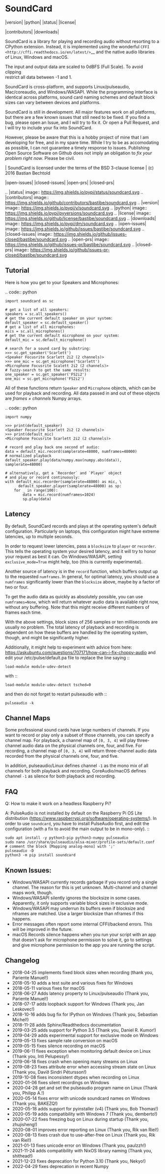 SoundCard
=========

|version| |python| |status| |license|

|contributors| |downloads|

SoundCard is a library for playing and recording audio without resorting to a
CPython extension. Instead, it is implemented using the wonderful `CFFI
<http://cffi.readthedocs.io/en/latest/>`__ and the native audio libraries of
Linux, Windows and macOS.

The input and output data are scaled to 0dBFS (Full Scale). To avoid clipping  
restrict all data between -1 and 1.

SoundCard is cross-platform, and supports Linux/pulseaudio, Mac/coreaudio, and
Windows/WASAPI. While the programming interface is identical across platforms,
sound card naming schemes and default block sizes can vary between devices and
platforms. 

SoundCard is still in development. All major features work on all platforms, but
there are a few known issues that still need to be fixed. If you find a bug,
please open an Issue, and I will try to fix it. Or open a Pull Request, and I
will try to include your fix into SoundCard.

However, please be aware that this is a hobby project of mine that I am
developing for free, and in my spare time. While I try to be as accomodating as
possible, I can not guarantee a timely response to issues. Publishing Open
Source Software on Github does not imply an obligation to *fix your problem
right now*. Please be civil.

| SoundCard is licensed under the terms of the BSD 3-clause license
| (c) 2016 Bastian Bechtold


|open-issues| |closed-issues| |open-prs| |closed-prs|

.. |status| image:: https://img.shields.io/pypi/status/soundcard.svg
.. |contributors| image:: https://img.shields.io/github/contributors/bastibe/soundcard.svg
.. |version| image:: https://img.shields.io/pypi/v/soundcard.svg
.. |python| image:: https://img.shields.io/pypi/pyversions/soundcard.svg
.. |license| image:: https://img.shields.io/github/license/bastibe/soundcard.svg
.. |downloads| image:: https://img.shields.io/pypi/dm/soundcard.svg
.. |open-issues| image:: https://img.shields.io/github/issues/bastibe/soundcard.svg
.. |closed-issues| image:: https://img.shields.io/github/issues-closed/bastibe/soundcard.svg
.. |open-prs| image:: https://img.shields.io/github/issues-pr/bastibe/soundcard.svg
.. |closed-prs| image:: https://img.shields.io/github/issues-pr-closed/bastibe/soundcard.svg

Tutorial
--------

Here is how you get to your Speakers and Microphones:

.. code:: python

    import soundcard as sc

    # get a list of all speakers:
    speakers = sc.all_speakers()
    # get the current default speaker on your system:
    default_speaker = sc.default_speaker()
    # get a list of all microphones:
    mics = sc.all_microphones()
    # get the current default microphone on your system:
    default_mic = sc.default_microphone()

    # search for a sound card by substring:
    >>> sc.get_speaker('Scarlett')
    <Speaker Focusrite Scarlett 2i2 (2 channels)>
    >>> one_mic = sc.get_microphone('Scarlett')
    <Microphone Focusrite Scalett 2i2 (2 channels)>
    # fuzzy-search to get the same results:
    one_speaker = sc.get_speaker('FS2i2')
    one_mic = sc.get_microphone('FS2i2')


All of these functions return ``Speaker`` and ``Microphone`` objects, which can
be used for playback and recording. All data passed in and out of these objects
are *frames × channels* Numpy arrays.

.. code:: python

    import numpy

    >>> print(default_speaker)
    <Speaker Focusrite Scarlett 2i2 (2 channels)>
    >>> print(default_mic)
    <Microphone Focusrite Scarlett 2i2 (2 channels)>

    # record and play back one second of audio:
    data = default_mic.record(samplerate=48000, numframes=48000)
    # normalized playback
    default_speaker.play(data/numpy.max(numpy.abs(data)), samplerate=48000)

    # alternatively, get a `Recorder` and `Player` object
    # and play or record continuously:
    with default_mic.recorder(samplerate=48000) as mic, \
          default_speaker.player(samplerate=48000) as sp:
        for _ in range(100):
            data = mic.record(numframes=1024)
            sp.play(data)

Latency
-------

By default, SoundCard records and plays at the operating system's default
configuration. Particularly on laptops, this configuration might have extreme
latencies, up to multiple seconds.

In order to request lower latencies, pass a ``blocksize`` to ``player`` or
``recorder``. This tells the operating system your desired latency, and it will
try to honor your request as best it can. On Windows/WASAPI, setting
``exclusive_mode=True`` might help, too (this is currently experimental).

Another source of latency is in the ``record`` function, which buffers output up
to the requested ``numframes``. In general, for optimal latency, you should use
a ``numframes`` significantly lower than the ``blocksize`` above, maybe by a
factor of two or four.

To get the audio data as quickly as absolutely possible, you can use
``numframes=None``, which will return whatever audio data is available right
now, without any buffering. Note that this might receive different numbers of
frames each time.

With the above settings, block sizes of 256 samples or ten milliseconds are
usually no problem. The total latency of playback and recording is dependent on
how these buffers are handled by the operating system, though, and might be
significantly higher.

Additionally, it might help to experiment with advice from here: https://askubuntu.com/questions/707171/how-can-i-fix-choppy-audio and edit your /etc/pulse/default.pa file to replace the line saying ::

    load-module module-udev-detect

with ::

    load-module module-udev-detect tsched=0

and then do not forget to restart pulseaudio with ::

    pulseaudio -k


Channel Maps
------------

Some professional sound cards have large numbers of channels. If you want to
record or play only a subset of those channels, you can specify a channel map.
For playback, a channel map of ``[0, 3, 4]`` will play three-channel audio data
on the physical channels one, four, and five. For recording, a channel map of
``[0, 3, 4]`` will return three-channel audio data recorded from the physical
channels one, four, and five.

In addition, pulseaudio/Linux defines channel ``-1`` as the mono mix of all
channels for both playback and recording. CoreAudio/macOS defines channel ``-1``
as silence for both playback and recording.

FAQ
---
Q: How to make it work on a headless Raspberry Pi?

A: PulseAudio is not installed by default on the Raspberry Pi OS Lite distribution (https://www.raspberrypi.org/software/operating-systems/). In order to use ``soundcard``, you have to install PulseAudio first, and edit the configuration (with a fix to avoid the main output to be in mono-only). ::

    sudo apt install -y python3-pip python3-numpy pulseaudio
    sudo nano /usr/share/pulseaudio/alsa-mixer/profile-sets/default.conf
    # comment the block [Mapping analog-mono] with ';'
    pulseaudio -D
    python3 -m pip install soundcard


Known Issues:
-------------

* Windows/WASAPI currently records garbage if you record only a single channel.
  The reason for this is yet unknown. Multi-channel and channel maps work,
  though.
* Windows/WASAPI silently ignores the blocksize in some cases. Apparently, it
  only supports variable block sizes in exclusive mode.
* Windows/WASAPI may underrun its buffers even if blocksize and nframes are
  matched. Use a larger blocksize than nframes if this happens.
* Error messages often report some internal CFFI/backend errors. This will be
  improved in the future.
* macOS Records silence happens when you run your script with an app that doesn't
  ask for microphone permission to solve it, go to settings and give microphone
  permission to the app you are running the script.

Changelog
---------

- 2018-04-25 implements fixed block sizes when recording
  (thank you, Pariente Manuel!)
- 2018-05-10 adds a test suite and various fixes for Windows
- 2018-05-11 various fixes for macOS
- 2018-06-27 Adds latency property to Linux/pulseaudio
  (Thank you, Pariente Manuel!)
- 2018-07-17 adds loopback support for Windows
  (Thank you, Jan Leskovec!)
- 2018-10-16 adds bug fix for IPython on Windows
  (Thank you, Sebastian Michel!)
- 2018-11-28 adds Sphinx/Readthedocs documentation
- 2019-03-25 adds support for Python 3.5
  (Thank you, Daniel R. Kumor!)
- 2019-04-29 adds experimental support for exclusive mode on Windows
- 2019-05-13 fixes sample rate conversion on macOS
- 2019-05-15 fixes silence recording on macOS
- 2019-06-11 fixes exception when monitoring default device on Linux
  (Thank you, Inti Pelupessy!)
- 2019-06-18 fixes crash when opening many streams on Linux
- 2019-08-23 fixes attribute error when accessing stream state on Linux
  (Thank you, Davíð Sindri Pétursson!)
- 2019-10-08 fixes inconsistent dtypes when recording on Linux
- 2020-01-06 fixes silent recordings on Windows
- 2020-04-28 get and set the pulseaudio program name on Linux
  (Thank you, Philipp A.!)
- 2020-05-14 fixes error with unicode soundcard names on Windows
  (Thank you, BAKEZQ!)
- 2020-05-18 adds support for pyinstaller (v4)
  (Thank you, Bob Thomas!)
- 2020-05-19 adds compatibility with Windows 7
  (Thank you, demberto!)
- 2020-07-22 fixes freezing bug on Linux during startup
  (Thank you, zhujisheng!)
- 2020-08-01 improves error reporting on Linux
  (Thank you, Rik van Riel!)
- 2020-08-13 fixes crash due to use-after-free on Linux
  (Thank you, Rik van Riel!)
- 2021-01-13 fixes unicode error on Windows
  (Thank you, paulzzh!)
- 2021-11-24 adds compatibility with NixOS library naming
  (Thank you, shithead!)
- 2021-12-23 fixes deprecation for Python 3.10
  (Thank you, Nekyo!)
- 2022-04-29 fixes deprecation in recent Numpy
